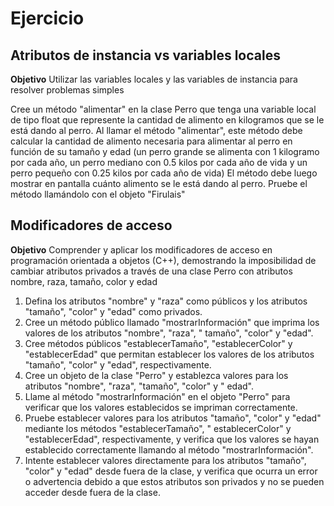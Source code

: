 # Ejercicio

## Atributos de instancia vs variables locales

**Objetivo**
Utilizar las variables locales y las variables de instancia para resolver problemas simples

Cree un método "alimentar" en la clase Perro que tenga una variable local de tipo float que represente la cantidad de
alimento en kilogramos que se le está dando al perro. Al llamar el método "alimentar", este método debe calcular la
cantidad de alimento necesaria para alimentar al perro en función de su tamaño y edad
(un perro grande se alimenta con 1 kilogramo por cada año, un perro mediano con 0.5 kilos por cada año de vida y un
perro pequeño con 0.25 kilos por cada año de vida)
El método debe luego mostrar en pantalla cuánto alimento se le está dando al perro. Pruebe el método llamándolo con el
objeto "Firulais"

## Modificadores de acceso

**Objetivo**
Comprender y aplicar los modificadores de acceso en programación orientada a objetos (C++), demostrando la imposibilidad
de cambiar atributos privados a través de una clase Perro con atributos nombre, raza, tamaño, color y edad

1. Defina los atributos "nombre" y "raza" como públicos y los atributos "tamaño", "color" y "edad" como privados.
2. Cree un método público llamado "mostrarInformación" que imprima los valores de los atributos "nombre", "raza", "
   tamaño", "color" y "edad".
3. Cree métodos públicos "establecerTamaño", "establecerColor" y "establecerEdad" que permitan establecer los valores de
   los atributos "tamaño", "color" y "edad", respectivamente.
4. Cree un objeto de la clase "Perro" y establezca valores para los atributos "nombre", "raza", "tamaño", "color" y "
   edad".
5. Llame al método "mostrarInformación" en el objeto "Perro" para verificar que los valores establecidos se impriman
   correctamente.
6. Pruebe establecer valores para los atributos "tamaño", "color" y "edad" mediante los métodos "establecerTamaño", "
   establecerColor" y "establecerEdad", respectivamente, y verifica que los valores se hayan establecido correctamente
   llamando al método "mostrarInformación".
7. Intente establecer valores directamente para los atributos "tamaño", "color" y "edad" desde fuera de la clase, y
   verifica que ocurra un error o advertencia debido a que estos atributos son privados y no se pueden acceder desde
   fuera de la clase.